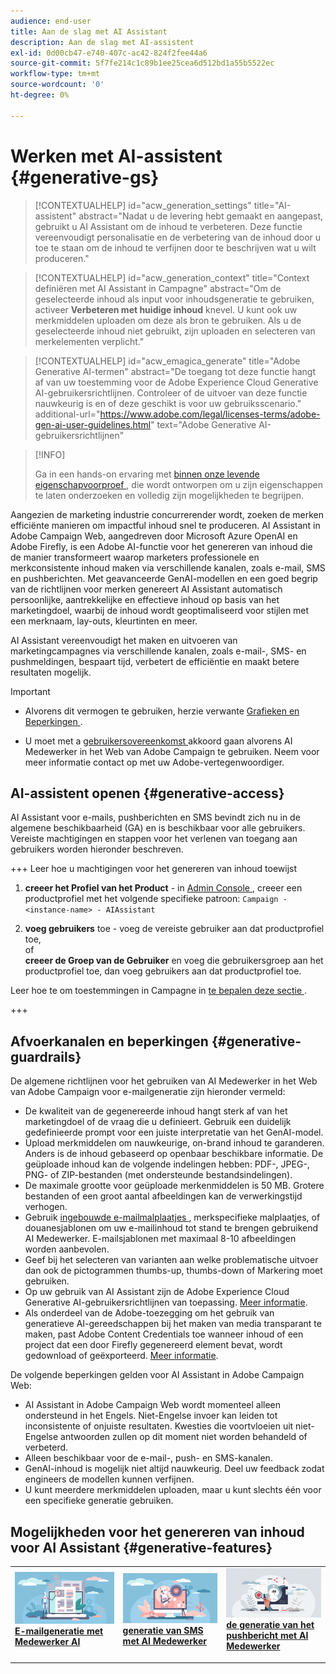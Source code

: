 ```yaml
---
audience: end-user
title: Aan de slag met AI Assistant
description: Aan de slag met AI-assistent
exl-id: 0d00cb47-e740-407c-ac42-824f2fee44a6
source-git-commit: 5f7fe214c1c89b1ee25cea6d512bd1a55b5522ec
workflow-type: tm+mt
source-wordcount: '0'
ht-degree: 0%

---
```


# Werken met AI-assistent {#generative-gs}

>[!CONTEXTUALHELP]
>id="acw_generation_settings"
>title="AI-assistent"
>abstract="Nadat u de levering hebt gemaakt en aangepast, gebruikt u AI Assistant om de inhoud te verbeteren. Deze functie vereenvoudigt personalisatie en de verbetering van de inhoud door u toe te staan om de inhoud te verfijnen door te beschrijven wat u wilt produceren."

>[!CONTEXTUALHELP]
>id="acw_generation_context"
>title="Context definiëren met AI Assistant in Campagne"
>abstract="Om de geselecteerde inhoud als input voor inhoudsgeneratie te gebruiken, activeer **Verbeteren met huidige inhoud** knevel. U kunt ook uw merkmiddelen uploaden om deze als bron te gebruiken. Als u de geselecteerde inhoud niet gebruikt, zijn uploaden en selecteren van merkelementen verplicht."

>[!CONTEXTUALHELP]
>id="acw_emagica_generate"
>title="Adobe Generative AI-termen"
>abstract="De toegang tot deze functie hangt af van uw toestemming voor de Adobe Experience Cloud Generative AI-gebruikersrichtlijnen. Controleer of de uitvoer van deze functie nauwkeurig is en of deze geschikt is voor uw gebruiksscenario."
>additional-url="https://www.adobe.com/legal/licenses-terms/adobe-gen-ai-user-guidelines.html" text="Adobe Generative AI-gebruikersrichtlijnen"

>[!INFO]
>
>Ga in een hands-on ervaring met [ binnen onze levende eigenschapvoorproef ](https://experienceleague.adobe.com/nl/apps/journey-optimizer/ai-assistant-content-accelerator), die wordt ontworpen om u zijn eigenschappen te laten onderzoeken en volledig zijn mogelijkheden te begrijpen.

Aangezien de marketing industrie concurrerender wordt, zoeken de merken efficiënte manieren om impactful inhoud snel te produceren. AI Assistant in Adobe Campaign Web, aangedreven door Microsoft Azure OpenAI en Adobe Firefly, is een Adobe AI-functie voor het genereren van inhoud die de manier transformeert waarop marketers professionele en merkconsistente inhoud maken via verschillende kanalen, zoals e-mail, SMS en pushberichten. Met geavanceerde GenAI-modellen en een goed begrip van de richtlijnen voor merken genereert AI Assistant automatisch persoonlijke, aantrekkelijke en effectieve inhoud op basis van het marketingdoel, waarbij de inhoud wordt geoptimaliseerd voor stijlen met een merknaam, lay-outs, kleurtinten en meer.

AI Assistant vereenvoudigt het maken en uitvoeren van marketingcampagnes via verschillende kanalen, zoals e-mail-, SMS- en pushmeldingen, bespaart tijd, verbetert de efficiëntie en maakt betere resultaten mogelijk.

>[!IMPORTANT]
>
>* Alvorens dit vermogen te gebruiken, herzie verwante [ Grafieken en Beperkingen ](#generative-guardrails).
>
>* U moet met a [ gebruikersovereenkomst ](https://www.adobe.com/legal/licenses-terms/adobe-dx-gen-ai-user-guidelines.html) akkoord gaan alvorens AI Medewerker in het Web van Adobe Campaign te gebruiken. Neem voor meer informatie contact op met uw Adobe-vertegenwoordiger.

## AI-assistent openen {#generative-access}

AI Assistant voor e-mails, pushberichten en SMS bevindt zich nu in de algemene beschikbaarheid (GA) en is beschikbaar voor alle gebruikers. Vereiste machtigingen en stappen voor het verlenen van toegang aan gebruikers worden hieronder beschreven.

+++ Leer hoe u machtigingen voor het genereren van inhoud toewijst

1. **creeer het Profiel van het Product** - in [ Admin Console ](https://stage.adminconsole.adobe.com/), creeer een productprofiel met het volgende specifieke patroon:
   `Campaign - <instance-name> - AIAssistant`

1. **voeg gebruikers** toe - voeg de vereiste gebruiker aan dat productprofiel toe,\
   of\
   **creeer de Groep van de Gebruiker** en voeg die gebruikersgroep aan het productprofiel toe, dan voeg gebruikers aan dat productprofiel toe.

Leer hoe te om toestemmingen in Campagne in [ te bepalen deze sectie ](../get-started/permissions.md).

+++

## Afvoerkanalen en beperkingen {#generative-guardrails}

De algemene richtlijnen voor het gebruiken van AI Medewerker in het Web van Adobe Campaign voor e-mailgeneratie zijn hieronder vermeld:

* De kwaliteit van de gegenereerde inhoud hangt sterk af van het marketingdoel of de vraag die u definieert. Gebruik een duidelijk gedefinieerde prompt voor een juiste interpretatie van het GenAI-model.
* Upload merkmiddelen om nauwkeurige, on-brand inhoud te garanderen. Anders is de inhoud gebaseerd op openbaar beschikbare informatie. De geüploade inhoud kan de volgende indelingen hebben: PDF-, JPEG-, PNG- of ZIP-bestanden (met ondersteunde bestandsindelingen).
* De maximale grootte voor geüploade merkenmiddelen is 50 MB. Grotere bestanden of een groot aantal afbeeldingen kan de verwerkingstijd verhogen.
* Gebruik [ ingebouwde e-mailmalplaatjes ](../email/create-email-templates.md), merkspecifieke malplaatjes, of douanesjablonen om uw e-mailinhoud tot stand te brengen gebruikend AI Medewerker. E-mailsjablonen met maximaal 8-10 afbeeldingen worden aanbevolen.
* Geef bij het selecteren van varianten aan welke problematische uitvoer dan ook de pictogrammen thumbs-up, thumbs-down of Markering moet gebruiken.
* Op uw gebruik van AI Assistant zijn de Adobe Experience Cloud Generative AI-gebruikersrichtlijnen van toepassing. [Meer informatie](https://www.adobe.com/legal/licenses-terms/adobe-dx-gen-ai-user-guidelines.html).
* Als onderdeel van de Adobe-toezegging om het gebruik van generatieve AI-gereedschappen bij het maken van media transparant te maken, past Adobe Content Credentials toe wanneer inhoud of een project dat een door Firefly gegenereerd element bevat, wordt gedownload of geëxporteerd. [Meer informatie](https://helpx.adobe.com/nl/firefly/using/content-credentials.html).

De volgende beperkingen gelden voor AI Assistant in Adobe Campaign Web:

* AI Assistant in Adobe Campaign Web wordt momenteel alleen ondersteund in het Engels. Niet-Engelse invoer kan leiden tot inconsistente of onjuiste resultaten. Kwesties die voortvloeien uit niet-Engelse antwoorden zullen op dit moment niet worden behandeld of verbeterd.
* Alleen beschikbaar voor de e-mail-, push- en SMS-kanalen.
* GenAI-inhoud is mogelijk niet altijd nauwkeurig. Deel uw feedback zodat engineers de modellen kunnen verfijnen.
* U kunt meerdere merkmiddelen uploaden, maar u kunt slechts één voor een specifieke generatie gebruiken.

## Mogelijkheden voor het genereren van inhoud voor AI Assistant {#generative-features}

<table style="table-layout:fixed"><tr style="border: 0;">
<td>
<a href="generative-content.md">
<img alt="[E-mailgeneratie met AI Assistant]" src="assets/do-not-localize/text-genai.jpeg">
</a>
<div>
<a href="generative-content.md"><strong> E-mailgeneratie met Medewerker AI </strong></a>
</div>
<p>
</td>
<td>
<a href="generative-sms.md">
<img alt="[SMS genereren met AI Assistant]" src="assets/do-not-localize/image-genai.jpeg">
</a>
<div><a href="generative-sms.md"><strong> generatie van SMS met AI Medewerker </strong>
</div>
<p>
</td>
<td>
<a href="generative-push.md">
<img alt="[Push notification generation met AI Assistant]" src="assets/do-not-localize/email-genai.jpeg">
</a>
<div>
<a href="generative-push.md"><strong> de generatie van het pushbericht met AI Medewerker </strong></a>
</div>
<p></td>
</tr></table>